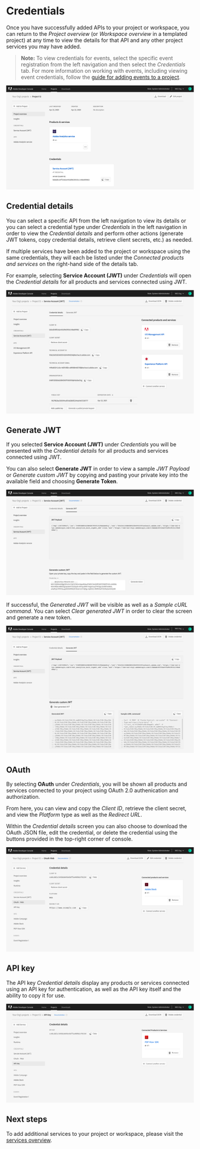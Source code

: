 # Credentials

Once you have successfully added APIs to your project or workspace, you can return to the *Project overview* (or *Workspace overview* in a templated project) at any time to view the details for that API and any other project services you may have added. 

> **Note:** To view credentials for events, select the specific event registration from the left navigation and then select the *Credentials* tab. For more information on working with events, including viewing event credentials, follow the [guide for adding events to a project](services-add-events.md).

![](images/credentials-project-overview.png)

## Credential details

You can select a specific API from the left navigation to view its details or you can select a credential type under *Credentials* in the left navigation in order to view the *Credential details* and perform other actions (generate JWT tokens, copy credential details, retrieve client secrets, etc.) as needed. 

If multiple services have been added to the project or workspace using the same credentials, they will each be listed under the *Connected products and services* on the right-hand side of the details tab.

For example, selecting **Service Account (JWT)** under *Credentials* will open the *Credential details* for all products and services connected using JWT.

![](images/credentials-details.png)

## Generate JWT

If you selected **Service Account (JWT)** under *Credentials* you will be presented with the *Credential details* for all products and services connected using JWT.

You can also select **Generate JWT** in order to view a sample *JWT Payload* or *Generate custom JWT* by copying and pasting your private key into the available field and choosing **Generate Token**.

![](images/credentials-generate-jwt.png)

If successful, the *Generated JWT* will be visible as well as a *Sample cURL command*. You can select *Clear generated JWT* in order to clear the screen and generate a new token.

![](images/credentials-generated-jwt.png)

## OAuth

By selecting **OAuth** under *Credentials*, you will be shown all products and services connected to your project using OAuth 2.0 authenication and authorization.

From here, you can view and copy the *Client ID*, retrieve the client secret, and view the *Platform* type as well as the *Redirect URL*. 

Within the *Credential details* screen you can also choose to download the OAuth JSON file, edit the credential, or delete the credential using the buttons provided in the top-right corner of console.

![](images/credentials-oauth-web.png)

## API key

The API key *Credential details* display any products or services connected using an API key for authentication, as well as the API key itself and the ability to copy it for use.

![](images/credentials-api-key.png)

## Next steps

To add additional services to your project or workspace, please visit the [services overview](services.md).